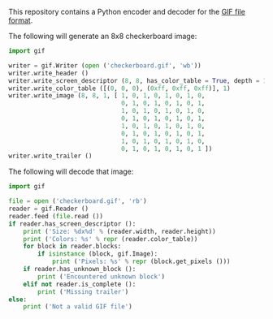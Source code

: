 This repository contains a Python encoder and decoder for the [GIF file format](https://www.w3.org/Graphics/GIF/spec-gif89a.txt).

The following will generate an 8x8 checkerboard image:
```python
import gif

writer = gif.Writer (open ('checkerboard.gif', 'wb'))
writer.write_header ()
writer.write_screen_descriptor (8, 8, has_color_table = True, depth = 1)
writer.write_color_table ([(0, 0, 0), (0xff, 0xff, 0xff)], 1)
writer.write_image (8, 8, 1, [ 1, 0, 1, 0, 1, 0, 1, 0,
                               0, 1, 0, 1, 0, 1, 0, 1,
                               1, 0, 1, 0, 1, 0, 1, 0,
                               0, 1, 0, 1, 0, 1, 0, 1,
                               1, 0, 1, 0, 1, 0, 1, 0,
                               0, 1, 0, 1, 0, 1, 0, 1,
                               1, 0, 1, 0, 1, 0, 1, 0,
                               0, 1, 0, 1, 0, 1, 0, 1 ])
writer.write_trailer ()
```

The following will decode that image:
```python
import gif

file = open ('checkerboard.gif', 'rb')
reader = gif.Reader ()
reader.feed (file.read ())
if reader.has_screen_descriptor ():
    print ('Size: %dx%d' % (reader.width, reader.height))
    print ('Colors: %s' % repr (reader.color_table))
    for block in reader.blocks:
        if isinstance (block, gif.Image):
            print ('Pixels: %s' % repr (block.get_pixels ()))
    if reader.has_unknown_block ():
        print ('Encountered unknown block')
    elif not reader.is_complete ():
        print ('Missing trailer')
else:
    print ('Not a valid GIF file')
```
